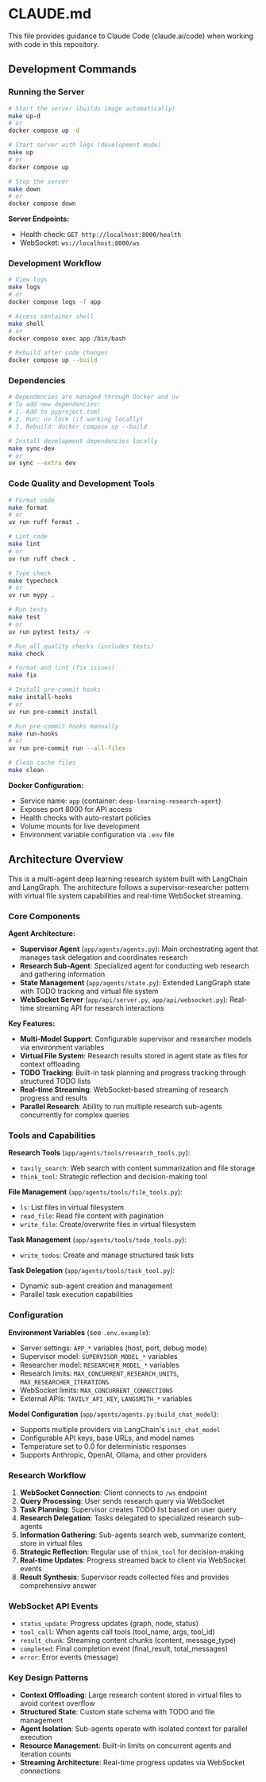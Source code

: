 # CLAUDE.md

This file provides guidance to Claude Code (claude.ai/code) when working with code in this repository.

## Development Commands

### Running the Server
```bash
# Start the server (builds image automatically)
make up-d
# or
docker compose up -d

# Start server with logs (development mode)
make up
# or
docker compose up

# Stop the server
make down
# or
docker compose down
```

**Server Endpoints:**
- Health check: `GET http://localhost:8000/health`
- WebSocket: `ws://localhost:8000/ws`

### Development Workflow
```bash
# View logs
make logs
# or
docker compose logs -f app

# Access container shell
make shell
# or
docker compose exec app /bin/bash

# Rebuild after code changes
docker compose up --build
```

### Dependencies
```bash
# Dependencies are managed through Docker and uv
# To add new dependencies:
# 1. Add to pyproject.toml
# 2. Run: uv lock (if working locally)
# 3. Rebuild: docker compose up --build

# Install development dependencies locally
make sync-dev
# or
uv sync --extra dev
```

### Code Quality and Development Tools
```bash
# Format code
make format
# or
uv run ruff format .

# Lint code
make lint
# or
uv run ruff check .

# Type check
make typecheck
# or
uv run mypy .

# Run tests
make test
# or
uv run pytest tests/ -v

# Run all quality checks (includes tests)
make check

# Format and lint (fix issues)
make fix

# Install pre-commit hooks
make install-hooks
# or
uv run pre-commit install

# Run pre-commit hooks manually
make run-hooks
# or
uv run pre-commit run --all-files

# Clean cache files
make clean
```

**Docker Configuration:**
- Service name: `app` (container: `deep-learning-research-agent`)
- Exposes port 8000 for API access
- Health checks with auto-restart policies
- Volume mounts for live development
- Environment variable configuration via `.env` file

## Architecture Overview

This is a multi-agent deep learning research system built with LangChain and LangGraph. The architecture follows a supervisor-researcher pattern with virtual file system capabilities and real-time WebSocket streaming.

### Core Components

**Agent Architecture:**
- **Supervisor Agent** (`app/agents/agents.py`): Main orchestrating agent that manages task delegation and coordinates research
- **Research Sub-Agent**: Specialized agent for conducting web research and gathering information
- **State Management** (`app/agents/state.py`): Extended LangGraph state with TODO tracking and virtual file system
- **WebSocket Server** (`app/api/server.py`, `app/api/websocket.py`): Real-time streaming API for research interactions

**Key Features:**
- **Multi-Model Support**: Configurable supervisor and researcher models via environment variables
- **Virtual File System**: Research results stored in agent state as files for context offloading
- **TODO Tracking**: Built-in task planning and progress tracking through structured TODO lists
- **Real-time Streaming**: WebSocket-based streaming of research progress and results
- **Parallel Research**: Ability to run multiple research sub-agents concurrently for complex queries

### Tools and Capabilities

**Research Tools** (`app/agents/tools/research_tools.py`):
- `tavily_search`: Web search with content summarization and file storage
- `think_tool`: Strategic reflection and decision-making tool

**File Management** (`app/agents/tools/file_tools.py`):
- `ls`: List files in virtual filesystem
- `read_file`: Read file content with pagination
- `write_file`: Create/overwrite files in virtual filesystem

**Task Management** (`app/agents/tools/todo_tools.py`):
- `write_todos`: Create and manage structured task lists

**Task Delegation** (`app/agents/tools/task_tool.py`):
- Dynamic sub-agent creation and management
- Parallel task execution capabilities

### Configuration

**Environment Variables** (see `.env.example`):
- Server settings: `APP_*` variables (host, port, debug mode)
- Supervisor model: `SUPERVISOR_MODEL_*` variables
- Researcher model: `RESEARCHER_MODEL_*` variables
- Research limits: `MAX_CONCURRENT_RESEARCH_UNITS`, `MAX_RESEARCHER_ITERATIONS`
- WebSocket limits: `MAX_CONCURRENT_CONNECTIONS`
- External APIs: `TAVILY_API_KEY`, `LANGSMITH_*` variables

**Model Configuration** (`app/agents/agents.py:build_chat_model`):
- Supports multiple providers via LangChain's `init_chat_model`
- Configurable API keys, base URLs, and model names
- Temperature set to 0.0 for deterministic responses
- Supports Anthropic, OpenAI, Ollama, and other providers

### Research Workflow

1. **WebSocket Connection**: Client connects to `/ws` endpoint
2. **Query Processing**: User sends research query via WebSocket
3. **Task Planning**: Supervisor creates TODO list based on user query
4. **Research Delegation**: Tasks delegated to specialized research sub-agents
5. **Information Gathering**: Sub-agents search web, summarize content, store in virtual files
6. **Strategic Reflection**: Regular use of `think_tool` for decision-making
7. **Real-time Updates**: Progress streamed back to client via WebSocket events
8. **Result Synthesis**: Supervisor reads collected files and provides comprehensive answer

### WebSocket API Events

- `status_update`: Progress updates (graph, node, status)
- `tool_call`: When agents call tools (tool_name, args, tool_id)
- `result_chunk`: Streaming content chunks (content, message_type)
- `completed`: Final completion event (final_result, total_messages)
- `error`: Error events (message)

### Key Design Patterns

- **Context Offloading**: Large research content stored in virtual files to avoid context overflow
- **Structured State**: Custom state schema with TODO and file management
- **Agent Isolation**: Sub-agents operate with isolated context for parallel execution
- **Resource Management**: Built-in limits on concurrent agents and iteration counts
- **Streaming Architecture**: Real-time progress updates via WebSocket connections

